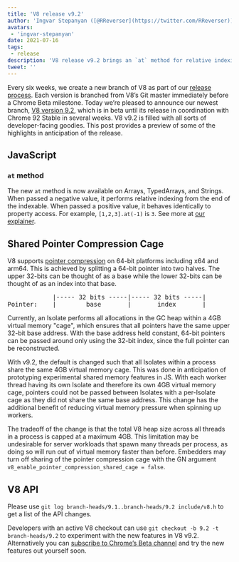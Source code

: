 ```yaml
---
title: 'V8 release v9.2'
author: 'Ingvar Stepanyan ([@RReverser](https://twitter.com/RReverser))'
avatars:
 - 'ingvar-stepanyan'
date: 2021-07-16
tags:
 - release
description: 'V8 release v9.2 brings an `at` method for relative indexing and pointer compression improvements.'
tweet: ''
---
```

Every six weeks, we create a new branch of V8 as part of our [release process](https://v8.dev/docs/release-process). Each version is branched from V8’s Git master immediately before a Chrome Beta milestone. Today we’re pleased to announce our newest branch, [V8 version 9.2](https://chromium.googlesource.com/v8/v8.git/+log/branch-heads/9.2), which is in beta until its release in coordination with Chrome 92 Stable in several weeks. V8 v9.2 is filled with all sorts of developer-facing goodies. This post provides a preview of some of the highlights in anticipation of the release.

## JavaScript

### `at` method

The new `at` method is now available on Arrays, TypedArrays, and Strings. When passed a negative value, it performs relative indexing from the end of the indexable. When passed a positive value, it behaves identically to property access. For example, `[1,2,3].at(-1)` is `3`. See more at [our explainer](https://v8.dev/features/at-method).

## Shared Pointer Compression Cage

V8 supports [pointer compression](https://v8.dev/blog/pointer-compression) on 64-bit platforms including x64 and arm64. This is achieved by splitting a 64-bit pointer into two halves. The upper 32-bits can be thought of as a base while the lower 32-bits can be thought of as an index into that base.

<pre>
            |----- 32 bits -----|----- 32 bits -----|
Pointer:    |________base_______|_______index_______|
</pre>

Currently, an Isolate performs all allocations in the GC heap within a 4GB virtual memory "cage", which ensures that all pointers have the same upper 32-bit base address. With the base address held constant, 64-bit pointers can be passed around only using the 32-bit index, since the full pointer can be reconstructed.

With v9.2, the default is changed such that all Isolates within a process share the same 4GB virtual memory cage. This was done in anticipation of prototyping experimental shared memory features in JS. With each worker thread having its own Isolate and therefore its own 4GB virtual memory cage, pointers could not be passed between Isolates with a per-Isolate cage as they did not share the same base address. This change has the additional benefit of reducing virtual memory pressure when spinning up workers.

The tradeoff of the change is that the total V8 heap size across all threads in a process is capped at a maximum 4GB. This limitation may be undesirable for server workloads that spawn many threads per process, as doing so will run out of virtual memory faster than before. Embedders may turn off sharing of the pointer compression cage with the GN argument `v8_enable_pointer_compression_shared_cage = false`.

## V8 API

Please use `git log branch-heads/9.1..branch-heads/9.2 include/v8.h` to get a list of the API changes.

Developers with an active V8 checkout can use `git checkout -b 9.2 -t branch-heads/9.2` to experiment with the new features in V8 v9.2. Alternatively you can [subscribe to Chrome’s Beta channel](https://www.google.com/chrome/browser/beta.html) and try the new features out yourself soon.
